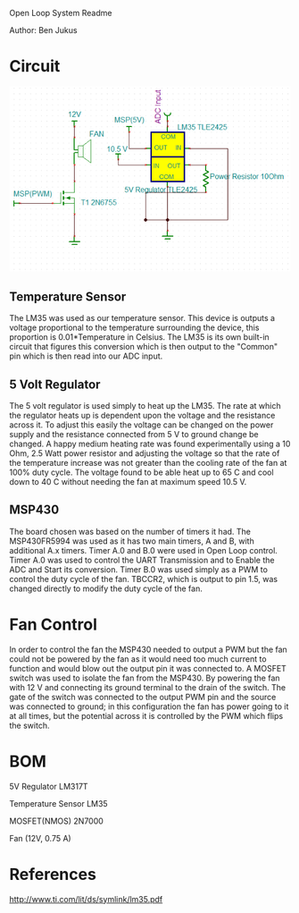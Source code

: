 Open Loop System Readme

Author: Ben Jukus

# Circuit
![OpenLoopSchematic](OpenLoopSchematic.PNG) 

## Temperature Sensor
The LM35 was used as our temperature sensor. This device is outputs a voltage proportional to the temperature surrounding the device, this proportion is 0.01*Temperature in Celsius. The LM35 is its own built-in circuit that figures this conversion which is then output to the "Common" pin which is then read into our ADC input. 

## 5 Volt Regulator
The 5 volt regulator is used simply to heat up the LM35. The rate at which the regulator heats up is dependent upon the voltage and the resistance across it. To adjust this easily the voltage can be changed on the power supply and the resistance connected from 5 V to ground change be changed. A happy medium heating rate was found experimentally using a 10 Ohm, 2.5 Watt power resistor and adjusting the voltage so that the rate of the temperature increase was not greater than the cooling rate of the fan at 100% duty cycle. The voltage found to be able heat up to 65 C and cool down to 40 C without needing the fan at maximum speed 10.5 V. 

## MSP430
The board chosen was based on the number of timers it had. The MSP430FR5994 was used as it has two main timers, A and B, with additional A.x timers. Timer A.0 and B.0 were used in Open Loop control. Timer A.0 was used to control the UART Transmission and to Enable the ADC and Start its conversion. Timer B.0 was used simply as a PWM to control the duty cycle of the fan. TBCCR2, which is output to pin 1.5, was changed directly to modify the duty cycle of the fan. 

# Fan Control
In order to control the fan the MSP430 needed to output a PWM but the fan could not be powered by the fan as it would need too much current to function and would blow out the output pin it was connected to. A MOSFET switch was used to isolate the fan from the MSP430. By powering the fan with 12 V and connecting its ground terminal to the drain of the switch. The gate of the switch was connected to the output PWM pin and the source was connected to ground; in this configuration the fan has power going to it at all times, but the potential across it is controlled by the PWM which flips the switch.  

# BOM
5V Regulator 		LM317T

Temperature Sensor	LM35

MOSFET(NMOS)		2N7000

Fan (12V, 0.75 A)

# References
http://www.ti.com/lit/ds/symlink/lm35.pdf
